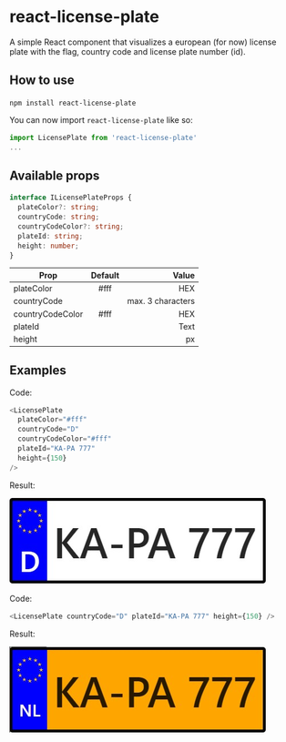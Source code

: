 # react-license-plate

A simple React component that visualizes a european (for now) license plate with the flag, country code and license plate number (id).

## How to use

`npm install react-license-plate`

You can now import `react-license-plate` like so:

```js
import LicensePlate from 'react-license-plate'
...
```

## Available props

```ts
interface ILicensePlateProps {
  plateColor?: string;
  countryCode: string;
  countryCodeColor?: string;
  plateId: string;
  height: number;
}
```

| Prop             | Default |             Value |
| ---------------- | :-----: | ----------------: |
| plateColor       |  #fff   |               HEX |
| countryCode      |         | max. 3 characters |
| countryCodeColor |  #fff   |               HEX |
| plateId          |         |              Text |
| height           |         |                px |

## Examples

Code:

```js
<LicensePlate
  plateColor="#fff"
  countryCode="D"
  countryCodeColor="#fff"
  plateId="KA-PA 777"
  height={150}
/>
```

Result:

![Example One](./images/exampleGermany.jpg)

Code:

```js
<LicensePlate countryCode="D" plateId="KA-PA 777" height={150} />
```

Result:

![Example One](./images/exampleNetherlands.jpg)
